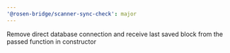 ```yaml
---
'@rosen-bridge/scanner-sync-check': major
---
```


Remove direct database connection and receive last saved block from the passed function in constructor
